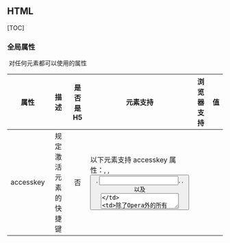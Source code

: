 ## HTML

[TOC]

### 全局属性

​		对任何元素都可以使用的属性

|      属性       |                         描述                         | 是否是H5 | 元素支持                                                     | 浏览器支持                                                | 值              |
| :-------------: | :--------------------------------------------------: | :------: | ------------------------------------------------------------ | --------------------------------------------------------- | --------------- |
|    accesskey    |                 规定激活元素的快捷键                 |    否    | 以下元素支持 accesskey 属性：<a>, <area>, <button>, <input>, <label>, <legend> 以及 <textarea> | 除了Opera外的所有                                         |                 |
|      class      |               规定元素的一个或多个类名               |    否    | 不能在以下 HTML 元素中使用：base, head, html, meta, param, script, style 以及 title | 所有                                                      |                 |
| contenteditable |                规定元素内容是否可编辑                |    是    | 所有元素都可以                                               | 所有主流                                                  | true/false      |
|   contextmenu   | 规定元素的上下文菜单。上下文菜单在用户点击元素时显示 |    是    |                                                              | 仅Firefox                                                 |                 |
|     data-*      |         用于存储页面或应用程序的私有定制数据         |    是    | 所有元素都可以                                               | 所有主流                                                  |                 |
|       dir       |                规定元素内容的文本方向                |    否    | 以下标签中无效：<base>, <br/>, <frame>, <frameset>, <hr>, <iframe>, <param> 以及 <script> | 所有                                                      | ltr/rtl         |
|    draggable    |                  规定元素是否可拖动                  |    是    |                                                              | Internet Explorer 8 以及更早的版本，不支持 draggable 属性 | true/false/auto |
|    dropzone     |    规定在拖动被拖动数据时是否进行复制、移动或链接    |    是    |                                                              | 主流都不支持                                              |                 |
|     hidden      |                规定元素仍未或不再相关                |    是    |                                                              | 所有主流浏览器都支持 hidden 属性，除了 Internet Explorer  |                 |
|       id        |                   规定元素的唯一id                   |    否    |                                                              | 所有                                                      |                 |
|      lang       |                  规定元素内容的语言                  |    否    |                                                              | 所有                                                      |                 |
|   spellcheck    |           规定是否对元素进行拼写和语法检查           |    是    |                                                              | Internet Explorer 9 以及更早的版本不支持 spellcheck 属性  | true/false      |
|      style      |                  规定元素的行内样式                  |    否    |                                                              | 所有                                                      |                 |
|    tabindex     |                 规定元素的tab键次序                  |    否    |                                                              | 除了 Safari                                               |                 |
|      title      |               规定有关元素的额外信息               |    否    |                                                              | 所有                                                      |                 |
|    translate    |               规定是否应该翻译元素内容               |    是    |                                                              | 主流都不支持                                              | yes/no          |

### artice元素

​	代表文档、页面或应用程序中独立的、完整的、可以独自被外部引用的内容。可以被嵌套使用，也可以用来表示插件

### section元素



### aside元素



### time元素与微格式



### pubdate属性







------

##### 知识点：

- <embed> 标签：定义嵌入的内容

  `height`： 嵌入内容的高度

  `width`： 嵌入内容的宽度

  `src`： 嵌入内容的`URL`

  `type`： 嵌入内容的类型

- 
